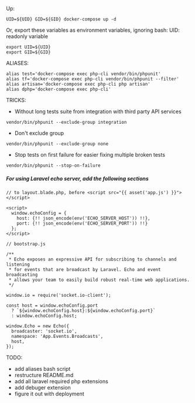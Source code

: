 Up: 
```
UID=${UID} GID=${GID} docker-compose up -d
```

Or, export these variables as environment variables, ignoring bash: UID: readonly variable
```
export UID=${UID}
export GID=${GID} 
```

ALIASES:
```
alias test='docker-compose exec php-cli vendor/bin/phpunit'
alias tf='docker-compose exec php-cli vendor/bin/phpunit --filter'
alias artisan='docker-compose exec php-cli php artisan'
alias dphp='docker-compose exec php-cli'
```
TRICKS:

- Without long tests suite from integration with third party API services
```
vendor/bin/phpunit --exclude-group integration 
```

- Don't exclude group 
```
vendor/bin/phpunit --exclude-group none
```

- Stop tests on first failure for easier fixing multiple broken tests 
```
vendor/bin/phpunit --stop-on-failure 
```


##### For using Laravel echo server, add the following sections 
```
// to layout.blade.php, before <script src="{{ asset('app.js') }}"></script>

<script>
  window.echoConfig = {
    host: {!! json_encode(env('ECHO_SERVER_HOST')) !!},
    port: {!! json_encode(env('ECHO_SERVER_PORT')) !!}
  };
</script>
```
```
// bootstrap.js

/**
 * Echo exposes an expressive API for subscribing to channels and listening
 * for events that are broadcast by Laravel. Echo and event broadcasting
 * allows your team to easily build robust real-time web applications.
 */

window.io = require('socket.io-client');

const host = window.echoConfig.port
  ? `${window.echoConfig.host}:${window.echoConfig.port}`
  : window.echoConfig.host;

window.Echo = new Echo({
  broadcaster: 'socket.io',
  namespace: 'App.Events.Broadcasts',
  host,
});
``` 

TODO: 
- add aliases bash script
- restructure README.md
- add all laravel required php extensions
- add debuger extension
- figure it out with deployment
